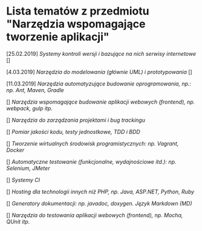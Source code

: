# Lista tematów z przedmiotu "Narzędzia wspomagające tworzenie aplikacji"

[25.02.2019] *Systemy kontroli wersji i bazujące na nich serwisy internetowe* []

[4.03.2019] *Narzędzia do modelowania (głównie UML) i prototypowania* []

[11.03.2019] *Narzędzia automatyzujące budowanie oprogramowania, np.: np. Ant, Maven, Gradle*

[] *Narzędzia wspomagające budowanie aplikacji webowych (frontend), np. webpack, gulp itp.*

[] *Narzędzia do zarządzania projektami i bug trackingu*

[] *Pomiar jakości kodu, testy jednostkowe, TDD i BDD*

[] *Tworzenie wirtualnych środowisk programistycznych: np. Vagrant, Docker*

[] *Automatyczne testowanie (funkcjonalne, wydajnościowe itd.): np. Selenium, JMeter*

[] *Systemy CI*

[] *Hosting dla technologii innych niż PHP, np. Java, ASP.NET, Python, Ruby*

[] *Generatory dokumentacji: np. javadoc, doxygen. Język Markdown (MD)*

[] *Narzędzia do testowania aplikacji webowych (frontend), np. Mocha, QUnit itp.*


